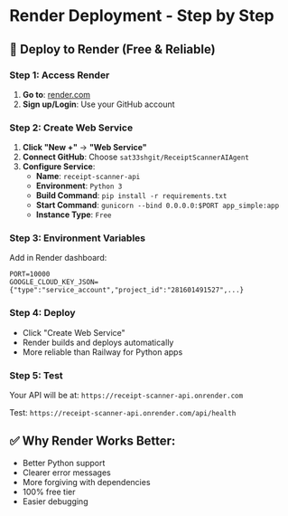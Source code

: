 # Render Deployment - Step by Step

## 🚀 Deploy to Render (Free & Reliable)

### Step 1: Access Render
1. **Go to**: [render.com](https://render.com)
2. **Sign up/Login**: Use your GitHub account

### Step 2: Create Web Service
1. **Click "New +"** → **"Web Service"**
2. **Connect GitHub**: Choose `sat33shgit/ReceiptScannerAIAgent`
3. **Configure Service**:
   - **Name**: `receipt-scanner-api`
   - **Environment**: `Python 3`
   - **Build Command**: `pip install -r requirements.txt`
   - **Start Command**: `gunicorn --bind 0.0.0.0:$PORT app_simple:app`
   - **Instance Type**: `Free`

### Step 3: Environment Variables
Add in Render dashboard:
```
PORT=10000
GOOGLE_CLOUD_KEY_JSON={"type":"service_account","project_id":"281601491527",...}
```

### Step 4: Deploy
- Click "Create Web Service"
- Render builds and deploys automatically
- More reliable than Railway for Python apps

### Step 5: Test
Your API will be at: `https://receipt-scanner-api.onrender.com`

Test: `https://receipt-scanner-api.onrender.com/api/health`

## ✅ Why Render Works Better:
- Better Python support
- Clearer error messages
- More forgiving with dependencies
- 100% free tier
- Easier debugging
